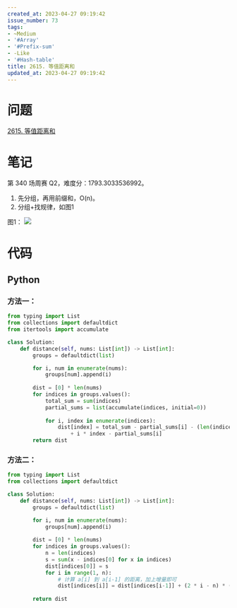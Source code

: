 ```yaml
---
created_at: 2023-04-27 09:19:42
issue_number: 73
tags:
- ~Medium
- '#Array'
- '#Prefix-sum'
- -Like
- '#Hash-table'
title: 2615. 等值距离和
updated_at: 2023-04-27 09:19:42
---
```


# 问题

[2615. 等值距离和](https://leetcode.cn/problems/sum-of-distances/)

# 笔记

第 340 场周赛 Q2，难度分：1793.3033536992。

1. 先分组，再用前缀和，O(n)。
2. 分组+找规律，如图1

图1：
![](https://pics.winterg.site/images/202304270912774.png)

# 代码

## Python

### 方法一：

```python
from typing import List
from collections import defaultdict
from itertools import accumulate

class Solution:
    def distance(self, nums: List[int]) -> List[int]:
        groups = defaultdict(list)

        for i, num in enumerate(nums):
            groups[num].append(i)
        
        dist = [0] * len(nums)
        for indices in groups.values():
            total_sum = sum(indices)
            partial_sums = list(accumulate(indices, initial=0))
            
            for i, index in enumerate(indices):
                dist[index] = total_sum - partial_sums[i] - (len(indices) - i) * index \
                    + i * index - partial_sums[i]
        return dist
```

### 方法二：

```python
from typing import List
from collections import defaultdict

class Solution:
    def distance(self, nums: List[int]) -> List[int]:
        groups = defaultdict(list)

        for i, num in enumerate(nums):
            groups[num].append(i)
        
        dist = [0] * len(nums)
        for indices in groups.values():
            n = len(indices)
            s = sum(x - indices[0] for x in indices)
            dist[indices[0]] = s
            for i in range(1, n):
                # 计算 a[i] 到 a[i-1] 的距离，加上增量即可
                dist[indices[i]] = dist[indices[i-1]] + (2 * i - n) * (indices[i] - indices[i-1])
            
        return dist
```
